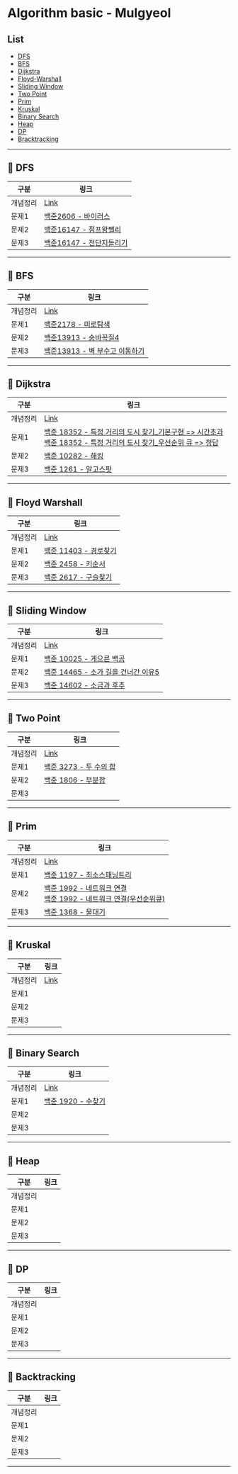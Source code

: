 # Algorithm basic - Mulgyeol

## List

- [DFS](#pushpin-dfs)
- [BFS](#pushpin-bfs)
- [Dijkstra](#pushpin-dijkstra)
- [Floyd-Warshall](#pushpin-floyd-warshall)
- [Sliding Window](#pushpin-sliding-window)
- [Two Point](#pushpin-tow-point)
- [Prim](#pushpin-prim)
- [Kruskal](#pushpin-kruskal)
- [Binary Search](#pushpin-binary-search)
- [Heap](#pushpin-heap)
- [DP](#pushpin-dp)
- [Bracktracking](#pushpin-backtracking)

---

## :pushpin: DFS

| 구분     | 링크                                                              |
| -------- | ----------------------------------------------------------------- |
| 개념정리 | [Link](https://mulgyeol.github.io/TIL/Algorithm/01_DFS.html)      |
| 문제1    | [백준2606 - 바이러스](./DFS/Acmicpc_2606_바이러스.java)           |
| 문제2    | [백준16147 - 점프왕쩰리](./DFS/Acmicpc_16147_점프왕쩰리.java)     |
| 문제3    | [백준16147 - 전단지돌리기](./DFS/Acmicpc_19452_전단지돌리기.java) |

---

## :pushpin: BFS

| 구분     | 링크                                                                       |
| -------- | -------------------------------------------------------------------------- |
| 개념정리 | [Link](https://mulgyeol.github.io/TIL/Algorithm/02_BFS.html)               |
| 문제1    | [백준2178 - 미로탐색](./BFS/Acmicpc_2178_미로탐색.java)                    |
| 문제2    | [백준13913 - 숨바꼭질4](./BFS/Acmicpc_13913_숨바꼭질4.java)                |
| 문제3    | [백준13913 - 벽 부수고 이동하기](./BFS/Acmicpc_2206_벽부수고이동하기.java) |

---

## :pushpin: Dijkstra

| 구분     | 링크                                                                                                                                                                                                                                             |
| -------- | ------------------------------------------------------------------------------------------------------------------------------------------------------------------------------------------------------------------------------------------------ |
| 개념정리 | [Link](https://mulgyeol.github.io/TIL/Algorithm/03_Dijkstra.html#%E1%84%8E%E1%85%AC%E1%84%83%E1%85%A1%E1%86%AB-%E1%84%80%E1%85%A7%E1%86%BC%E1%84%85%E1%85%A9)                                                                                    |
| 문제1    | [백준 18352 - 특정 거리의 도시 찾기\_기본구현 => 시간초과](./Dijkstra/Acmicpc_18352_특정거리의도시찾기_기본구현.java)<br> [백준 18352 - 특정 거리의 도시 찾기\_우선순위 큐 => 정답](./Dijkstra/Acmicpc_18352_특정거리의도시찾기_우선순위큐.java) |
| 문제2    | [백준 10282 - 해킹](./Dijkstra/Acmicpc_10282_해킹.java)                                                                                                                                                                                          |
| 문제3    | [백준 1261 - 알고스팟](./Dijkstra/Acmicpc_1261_알고스팟.java)                                                                                                                                                                                    |

---

## :pushpin: Floyd Warshall

| 구분     | 링크                                                                    |
| -------- | ----------------------------------------------------------------------- |
| 개념정리 | [Link](https://mulgyeol.github.io/TIL/Algorithm/04_Floyd_Warshall.html) |
| 문제1    | [백준 11403 - 경로찾기](./Floyd_Warshall/Acmicpc_11403_경로찾기.java)   |
| 문제2    | [백준 2458 - 키순서](./Floyd_Warshall/Acmicpc_2458_키순서.java)         |
| 문제3    | [백준 2617 - 구슬찾기](./Floyd_Warshall/Acmicpc_2617_구슬찾기.java)     |

---

## :pushpin: Sliding Window

| 구분     | 링크                                                                                           |
| -------- | ---------------------------------------------------------------------------------------------- |
| 개념정리 | [Link](https://mulgyeol.github.io/TIL/Algorithm/05_Two_Pointer_Sliding_Window.html)            |
| 문제1    | [백준 10025 - 게으른 백곰](./Sliding_Window/Acmicpc_10025_게으름백곰.java)                     |
| 문제2    | [백준 14465 - 소가 길을 건너간 이유5](./Sliding_Window/Acmicpc_14465_소가길을건너간이유5.java) |
| 문제3    | [백준 14602 - 소금과 후추](./Sliding_Window/Acmicpc_14602_소금과후추.java)                     |

---

## :pushpin: Two Point

| 구분     | 링크                                                                                |
| -------- | ----------------------------------------------------------------------------------- |
| 개념정리 | [Link](https://mulgyeol.github.io/TIL/Algorithm/05_Two_Pointer_Sliding_Window.html) |
| 문제1    | [백준 3273 - 두 수의 합](./Two_Pointer/Acmicpc_3273_두수의합.java)                  |
| 문제2    | [백준 1806 - 부분합](./Two_Pointer/Acmicpc_1806_부분합.java)                        |
| 문제3    |                                                                                     |

---

## :pushpin: Prim

| 구분     | 링크                                                                                                                                                            |
| -------- | --------------------------------------------------------------------------------------------------------------------------------------------------------------- |
| 개념정리 | [Link](https://mulgyeol.github.io/TIL/Algorithm/06_Kruskal_Prim.html)                                                                                           |
| 문제1    | [백준 1197 - 최소스패닝트리](./Prim/Acmicpc_1197_최소스패닝트리.java)                                                                                           |
| 문제2    | [백준 1992 - 네트워크 연결](./Prim/Acmicpc_1992_네트워크연결.java)<br>[백준 1992 - 네트워크 연결(우선순위큐)](./Prim/Acmicpc_1992_네트워크연결_우선순위큐.java) |
| 문제3    | [백준 1368 - 물대기](./Prim/Acmicpc_1368_물대기.java)                                                                                                           |

---

## :pushpin: Kruskal

| 구분     | 링크                                                                  |
| -------- | --------------------------------------------------------------------- |
| 개념정리 | [Link](https://mulgyeol.github.io/TIL/Algorithm/06_Kruskal_Prim.html) |
| 문제1    |                                                                       |
| 문제2    |                                                                       |
| 문제3    |                                                                       |

---

## :pushpin: Binary Search

| 구분     | 링크                                                                   |
| -------- | ---------------------------------------------------------------------- |
| 개념정리 | [Link](https://mulgyeol.github.io/TIL/Algorithm/07_Binary_Search.html) |
| 문제1    | [백준 1920 - 수찾기](./BinarySearch/Acmicpc_1920_수찾기.java)          |
| 문제2    |                                                                        |
| 문제3    |                                                                        |

---

## :pushpin: Heap

| 구분     | 링크 |
| -------- | ---- |
| 개념정리 |      |
| 문제1    |      |
| 문제2    |      |
| 문제3    |      |

---

## :pushpin: DP

| 구분     | 링크 |
| -------- | ---- |
| 개념정리 |      |
| 문제1    |      |
| 문제2    |      |
| 문제3    |      |

---

## :pushpin: Backtracking

| 구분     | 링크 |
| -------- | ---- |
| 개념정리 |      |
| 문제1    |      |
| 문제2    |      |
| 문제3    |      |

---
